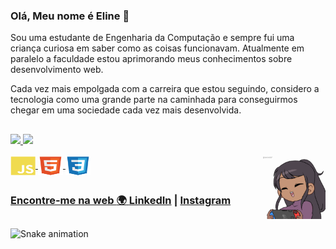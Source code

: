 ### Olá, Meu nome é Eline 👋 

Sou uma estudante de Engenharia da Computação e sempre fui uma criança curiosa em saber como as coisas funcionavam. Atualmente em paralelo a faculdade estou aprimorando meus conhecimentos sobre desenvolvimento web.

Cada vez mais empolgada com a carreira que estou seguindo, considero a tecnologia como uma grande parte na caminhada para conseguirmos chegar em uma sociedade cada vez mais desenvolvida.

##

<a href="https://beacons.ai/elinefarias">
  <img height="180em" src="https://github-readme-stats.vercel.app/api?username=elinefarias&show_icons=true&theme=outrun&include_all_commits=true&count_private=true"/>
  <img height="180em" src="https://github-readme-stats.vercel.app/api/top-langs/?username=elinefarias&layout=compact&langs_count=7&theme=outrun"/>
</div>

<div style="display: inline_block"><br>
  <img align="center" alt="eline-Js" height="30" width="40" src="https://raw.githubusercontent.com/devicons/devicon/master/icons/javascript/javascript-plain.svg">
  <img align="center" alt="eline-HTML" height="30" width="40" src="https://raw.githubusercontent.com/devicons/devicon/master/icons/html5/html5-original.svg">
  <img align="center" alt="eline-CSS" height="30" width="40" src="https://raw.githubusercontent.com/devicons/devicon/master/icons/css3/css3-original.svg">
  <img height="100em" align="right" alt="eline-gif" src="img/gituser.gif">
</div>

##
### Encontre-me na web :earth_africa: <a href="https://www.linkedin.com/in/eline-farias/" target="_blank">LinkedIn</a> |  <a href="https://www.instagram.com/farias_eline/" target="_blank">Instagram</a>
##

![Snake animation](https://github.com/ElineFarias/ElineFarias/blob/main/img/snake.svg)
<!-- Emojis utilizados https://www.webfx.com/tools/emoji-cheat-sheet/-->
